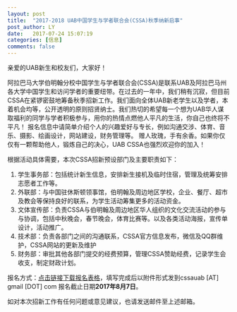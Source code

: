 ```yaml
---
layout: post
title:  "2017-2018 UAB中国学生与学者联合会(CSSA)秋季纳新启事"
post_author: LY
date:   2017-07-24 15:07:19
categories: [信息]
comments: false
---
```



亲爱的UAB新生和校友们，大家好！

阿拉巴马大学伯明翰分校中国学生与学者联合会(CSSA)是联系UAB及阿拉巴马州各大学中国学生和访问学者的重要纽带。在过去的一年中，我们稍有沉寂，但目前CSSA在紧锣密鼓地筹备秋季招新工作。我们面向全体UAB新老学生以及学者，本着机会均等，公开透明的原则招贤纳士。我们热切的希望每一个想为UAB华人谋取福利的同学与学者积极参与，用你的热情点燃他人平凡的生活，你自己也终将不平凡！
报名信息中请简单介绍个人的兴趣爱好与专长，例如沟通交涉、体育、音乐、摄影、绘画设计，网站建设，财务管理等。
赠人玫瑰，手有余香。如果你仅仅有一颗帮助他人，锻炼自己的决心，UAB CSSA也强烈欢迎你的加入！

<!--more-->

根据活动具体需要，本次CSSA招新预设部门及主要职责如下：

1. 学生事务部：包括统计新生信息，安排新生接机及临时住宿，管理及统筹安排志愿者工作等。
2. 外联部：与中国驻休斯顿领事馆，伯明翰及周边地区学校，企业、餐厅、超市及教会等保持良好的联系，为学生活动筹集更多的活动资金。
3. 文体宣传部：负责CSSA与伯明翰及周边地区华人组织的文化交流活动的参与与协调，包括中秋晚会，春节晚会，体育比赛等。以及各类活动海报，宣传单设计，活动推广。
4. 技术部：负责各部门之间的沟通联系，CSSA官方信息发布，微信及QQ群维护，CSSA网站的更新及维护
5. 财务部：审批其他各部门提交的经费预算，管理CSSA赞助经费，记录学生会收支，制定财政计划。

报名方式：[点击链接下载报名表格](https://drive.google.com/file/d/0B2iwszlHM_pmRHdUUVQ3UFU4d0E/view?usp=sharing "UAB CSSA 纳新 Word 文档")，填写完成后以附件形式发到cssauab [AT] gmail [DOT] com
报名截止日期**2017年8月7日**。

如对本次招新工作有任何问题或意见建议，也请发送邮件至上述邮箱。
